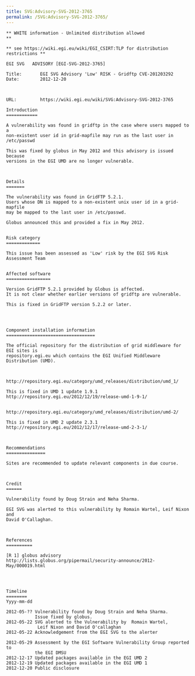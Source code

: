 ```yaml
---
title: SVG:Advisory-SVG-2012-3765
permalink: /SVG:Advisory-SVG-2012-3765/
---
```


    ** WHITE information - Unlimited distribution allowed                       **

    ** see https://wiki.egi.eu/wiki/EGI_CSIRT:TLP for distribution restrictions **

    EGI SVG   ADVISORY [EGI-SVG-2012-3765]

    Title:       EGI SVG Advisory 'Low' RISK - Gridftp CVE-201203292
    Date:        2012-12-20



    URL:         https://wiki.egi.eu/wiki/SVG:Advisory-SVG-2012-3765

    Introduction
    ============

    A vulnerability was found in gridftp in the case where users mapped to a
    non-existent user id in grid-mapfile may run as the last user in /etc/passwd

    This was fixed by globus in May 2012 and this advisory is issued because
    versions in the EGI UMD are no longer vulnerable.



    Details
    =======

    The vulnerability was found in GridFTP 5.2.1.
    Users whose DN is mapped to a non-existent unix user id in a grid-mapfile
    may be mapped to the last user in /etc/passwd.

    Globus announced this and provided a fix in May 2012.


    Risk category
    =============

    This issue has been assessed as 'Low' risk by the EGI SVG Risk Assessment Team


    Affected software
    =================

    Version GridFTP 5.2.1 provided by Globus is affected.
    It is not clear whether earlier versions of gridftp are vulnerable.

    This is fixed in GridFTP version 5.2.2 or later.




    Component installation information
    ==================================

    The official repository for the distribution of grid middleware for EGI sites is
    repository.egi.eu which contains the EGI Unified Middleware Distribution (UMD).



    http://repository.egi.eu/category/umd_releases/distribution/umd_1/

    This is fixed in UMD 1 update 1.9.1
    http://repository.egi.eu/2012/12/19/release-umd-1-9-1/


    http://repository.egi.eu/category/umd_releases/distribution/umd-2/

    This is fixed in UMD 2 update 2.3.1
    http://repository.egi.eu/2012/12/17/release-umd-2-3-1/



    Recommendations
    ===============

    Sites are recommended to update relevant components in due course.



    Credit
    ======

    Vulnerability found by Doug Strain and Neha Sharma.

    EGI SVG was alerted to this vulnerability by Romain Wartel, Leif Nixon and
    David O'Callaghan.



    References
    ==========

    [R 1] globus advisory
    http://lists.globus.org/pipermail/security-announce/2012-May/000019.html




    Timeline
    ========
    Yyyy-mm-dd

    2012-05-?? Vulnerability found by Doug Strain and Neha Sharma.
               Issue fixed by globus.
    2012-05-22 SVG alerted to the Vulnerability by  Romain Wartel,
                Leif Nixon and David O'callaghan
    2012-05-22 Acknowledgement from the EGI SVG to the alerter

    2012-05-29 Assessment by the EGI Software Vulnerability Group reported to
               the EGI DMSU
    2012-12-17 Updated packages available in the EGI UMD 2
    2012-12-19 Updated packages available in the EGI UMD 1
    2012-12-20 Public disclosure
